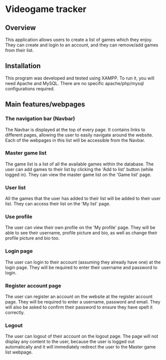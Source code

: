 # Videogame tracker

## Overview
This application allows users to create a list of games which they enjoy. They can create and login to an account, and they can remove/add games from their list.

## Installation 
This program was developed and tested using XAMPP.
To run it, you will need Apache and MySQL. There are no specific apache/php/mysql configurations required.

## Main features/webpages

### The navigation bar (Navbar)
The Navbar is displayed at the top of every page.
It contains links to different pages, allowing the user to easily navigate around the website.
Each of the webpages in this list will be accessible from the Navbar.

### Master game list
The game list is a list of all the available games within the database.
The user can add games to their list by clicking the 'Add to list' button (while logged in). They can view the master game list on the 'Game list' page.

### User list
All the games that the user has added to their list will be added to their user list.
They can access their list on the 'My list' page.

### Use profile
The user can view their own profile on the 'My profile' page.
They will be able to see their username, profile picture and bio, as well as change their profile picture and bio too.

### Login page
The user can login to their account (assuming they already have one) at the login page.
They will be required to enter their username and password to login.

### Register account page
The user can register an account on the website at the register account page.
They will be required to enter a username, password and email. They will also be asked to confirm their password to ensure they have spelt it correctly.

### Logout
The user can logout of their account on the logout page.
The page will not display any content to the user, because the user is logged out automatically and it will immediately redirect the user to the Master game list webpage.
